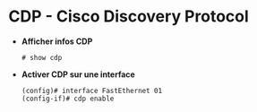# CDP - Cisco Discovery Protocol

* **Afficher infos CDP**
	```
	# show cdp
	```

* **Activer CDP sur une interface**
	```
	(config)# interface FastEthernet 01
	(config-if)# cdp enable
	```